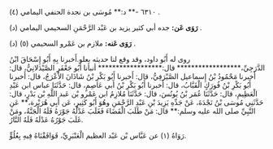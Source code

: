 ٦٣١٠ -** د:** مُوسَى بن نجدة الحنفي اليمامي (٤) .

**رَوَى عَن:** جده أبي كثير يزيد بن عَبْد الرَّحْمَنِ السحيمي اليمامي (د) .

**رَوَى عَنه:** ملازم بن عَمْرو السحيمي (٥) (د) .

روى له أَبُو داود، وقد وقع لنا حديثه بعلو.أَخبرنا بِهِ أَبُو إِسْحَاقَ ابْنُ الدَّرَجِيِّ،****************** قال:****************** أنبأنا أَبُو جَعْفَرٍ الصَّيْدَلانِيُّ، قال: أَخبرنا مَحْمُودُ بْنُ إِسماعيل الصَّيْرَفِيُّ، قال: أَخبرنا أَبُو بَكْرِ بْنُ شَاذَانَ الأَعْرَجُ، قال: أَخبرنا أَبُو بَكْرِ بْنُ فُورَكٍ الْقَبَّابُ، قال: أَخبرنا أَبُو بَكْرِ بْنُ أَبي عَاصِمٍ، قال: حَدَّثَنَا عباس ابن عَبْدِ الْعَظِيمِ، قال: حَدَّثَنَا عُمَر بْنُ يُونُسَ، قال: حَدَّثَنَا مُلازِمُ ابن عَمْرو بْن عَبد اللَّهِ بْن بَدْرٍ، قال: حَدَّثَنِي مُوسَى بْنُ نَجْدَةَ، عَنْ جَدِّهِ يَزِيدَ بْنِ عَبْدِ الرَّحْمَنِ وهُوَ أَبُو كَثِيرٍ، عَن أَبِي هُرَيْرة،** عَنِ النَّبِيِّ صلى الله عليه وسلم:** قال: مَنْ طَلَبَ الْقَضَاءَ فَغَلَبَ عَدْلُهُ جَوْرَهُ فَلَهُ الْجَنَّةُ، ومَنْ غَلَبَ جَوْرُهُ عَدْلَهُ فَلَهُ النَّارُ.

رَوَاهُ (١) عن عَبَّاس بْن عَبْد العظيم الْعَنْبَرِيِّ، فَوَافَقْنَاهُ فِيهِ بِعُلُوٍّ.